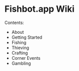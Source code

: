 
# Fishbot.app Wiki #

Contents:
- About
- Getting Started
- Fishing
- Thieving
- Crafting
- Corner Events
- Gambling
